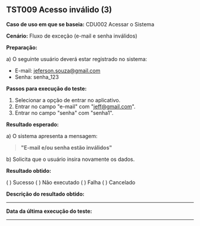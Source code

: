 ## TST009 Acesso inválido (3)

**Caso de uso em que se baseia:** CDU002 Acessar o Sistema 

**Cenário:** Fluxo de exceção (e-mail e senha inválidos)

**Preparação:** 

a) O seguinte usuário deverá estar registrado no sistema:

* E-mail: jeferson.souza@gmail.com
* Senha: senha_123

**Passos para execução do teste:**

1. Selecionar a opção de entrar no aplicativo.
2. Entrar no campo "e-mail" com "jeff@gmail.com".
3. Entrar no campo "senha" com "senha1".

**Resultado esperado:**

a) O sistema apresenta a mensagem:
>**"E-mail e/ou senha estão inválidos"**

b) Solicita que o usuário insira novamente os dados.

**Resultado obtido:**

( ) Sucesso
( ) Não executado
( ) Falha
( ) Cancelado

**Descrição do resultado obtido:**
___

**Data da última execução do teste:**
___